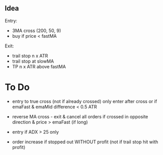 ## Idea
Entry:
- 3MA cross (200, 50, 9)
- buy if price < fastMA

Exit:
- trail stop n x ATR 
- trail stop at slowMA
- TP n x ATR above fastMA


# To Do
+ entry to true cross (not if already crossed)
only enter after cross or if emaFast & emaMid difference < 0.5 ATR

+ reverse MA cross - exit & cancel all orders if crossed in opposite direction & price > emaFast (if long)

+ entry if ADX > 25 only

- order increase if stopped out WITHOUT profit (not if trail stop hit with profit)